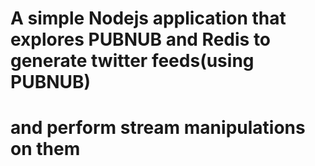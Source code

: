 # A simple Nodejs application that explores PUBNUB and Redis to generate twitter feeds(using PUBNUB)
# and perform stream manipulations on them
